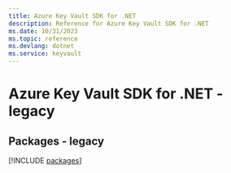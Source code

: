 ```yaml
---
title: Azure Key Vault SDK for .NET
description: Reference for Azure Key Vault SDK for .NET
ms.date: 10/31/2023
ms.topic: reference
ms.devlang: dotnet
ms.service: keyvault
---
```

# Azure Key Vault SDK for .NET - legacy
## Packages - legacy
[!INCLUDE [packages](key-vault-index.md)]